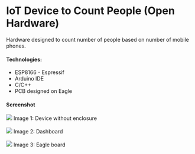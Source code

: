 # IoT Device to Count People (Open Hardware)
Hardware designed to count number of people based on number of mobile phones.

<h4>Technologies:</h4>
<ul>
  <li>ESP8166 - Espressif</li> 
  <li>Arduino IDE</li>
  <li>C/C++</li>
  <li>PCB designed on Eagle</li>
</ul>

<h4>Screenshot</h4>
<img src="https://github.com/Waelson/count-people-iot/blob/master/device_without_enclosure.png">
Image 1: Device without enclosure
<br/>
<br/>
<img src="https://github.com/Waelson/count-people-iot/blob/master/dashboard.png">
Image 2: Dashboard
<br/>
<br/>
<img src="https://github.com/Waelson/count-people-iot/blob/master/eagle_board.png">
Image 3: Eagle board
